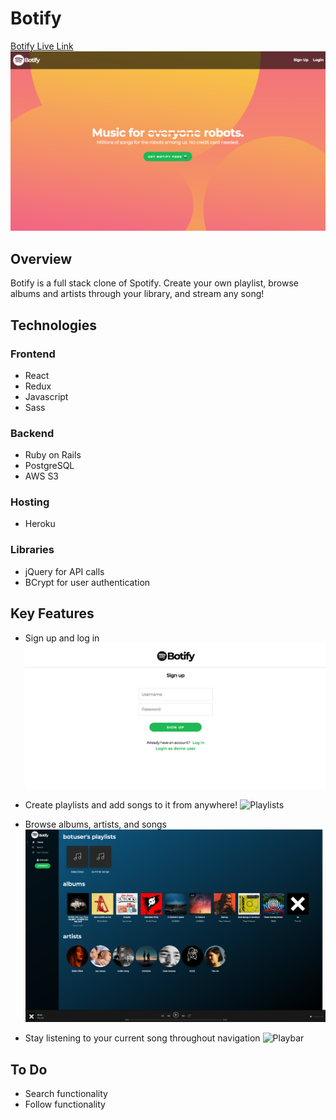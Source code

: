 # Botify

[Botify Live Link](https://bot-ify.herokuapp.com/#/)
![Botify Splash](./app/assets/images/screenshots/splash.png)

## Overview

Botify is a full stack clone of Spotify. Create your own playlist, browse albums and artists through your library, and stream any song!

## Technologies

### Frontend
* React
* Redux
* Javascript
* Sass

### Backend
* Ruby on Rails
* PostgreSQL
* AWS S3

### Hosting
* Heroku

### Libraries
* jQuery for API calls
* BCrypt for user authentication

## Key Features
* Sign up and log in
![SignUp](./app/assets/images/screenshots/signup.png)

* Create playlists and add songs to it from anywhere!
![Playlists](./app/assets/images/screenshots/playlists-3.gif)

* Browse albums, artists, and songs
![Browse](./app/assets/images/screenshots/browse.png)

* Stay listening to your current song throughout navigation
![Playbar](./app/assets/images/screenshots/playbar.gif)

## To Do
* Search functionality
* Follow functionality
